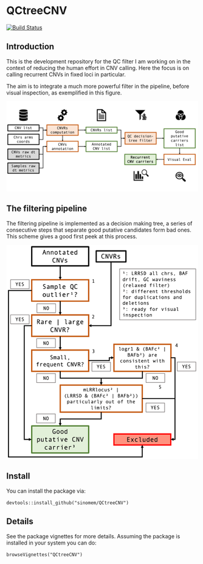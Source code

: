 # QCtreeCNV

[![Build Status](https://travis-ci.com/SinomeM/QCtreeCNV.svg?branch=master)](https://travis-ci.com/SinomeM/QCtreeCNV)

## Introduction

This is the development repository for the QC filter I am working
on in the context of reducing the human effort in CNV calling. Here
the focus is on calling recurrent CNVs in fixed loci in particular.

The aim is to integrate a much more powerful filter in the pipeline,
before visual inspection, as exemplified in this figure.

![CNVpipeline](./vignettes/CNVpipeline.png)

## The filtering pipeline

The filtering pipeline is implemented as a decision making tree, a series of
consecutive steps that separate good putative candidates form bad ones.
This scheme gives a good first peek at this process.

![QCtree](./vignettes/QCtree.png)

## Install

You can install the package via:

```
devtools::install_github("sinomem/QCtreeCNV")
```

## Details

See the package vignettes for more details. Assuming the package is installed
in your system you can do:

```
browseVignettes("QCtreeCNV")
```
